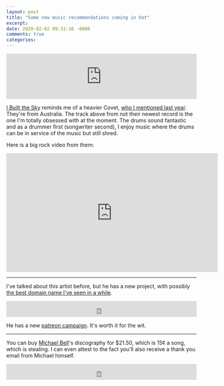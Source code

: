 ```yaml
---
layout: post
title: "Some new music recommendations coming in hot"
excerpt: 
date: 2020-02-02 09:31:16 -0600
comments: true
categories: 
---
```


<iframe style="border: 0; width: 100%; height: 120px;" src="https://bandcamp.com/EmbeddedPlayer/album=3029524987/size=large/bgcol=ffffff/linkcol=0687f5/tracklist=false/artwork=small/track=2434452066/transparent=true/" seamless><a href="http://ibuiltthesky.bandcamp.com/album/the-sky-is-not-the-limit-2">The Sky Is Not The Limit by I Built The Sky</a></iframe>

[I Built the Sky](https://www.ibuiltthesky.com/) reminds me of a heavier Covet, [who I mentioned last year]({{site.url}}/2019/02/04/covet/). They're from Australia. The track above from not their newest record is the one I'm totally obsessed with at the moment. The drums sound fantastic and as a drummer first (songwriter second), I enjoy music where the drums can be in service of the music but still shred.

Here is a big rock video from them:

<iframe width="560" height="315" src="https://www.youtube-nocookie.com/embed/OTBdO18zmxQ" frameborder="0" allow="accelerometer; autoplay; encrypted-media; gyroscope; picture-in-picture" allowfullscreen></iframe>

---

I've talked about this artist before, but he has a new project, with possibly [the best domain name I've seen in a while](https://www.jointheexistence.com/).

<iframe style="border: 0; width: 100%; height: 42px;" src="https://bandcamp.com/EmbeddedPlayer/album=3687739017/size=small/bgcol=ffffff/linkcol=0687f5/transparent=true/" seamless><a href="http://thebinaries.bandcamp.com/album/kind-friend">Kind Friend by The Binaries</a></iframe>

He has a new [patreon campaign](https://www.patreon.com/christinnelson/posts). It's worth it for the wit.

---

You can buy [Michael Bell](https://michaelpatrickbell.bandcamp.com/)'s discography for $21.50, which is 15¢ a song, which is stealing. I can even attest to the fact you'll also receive a thank you email from Michael himself.

<iframe style="border: 0; width: 100%; height: 42px;" src="https://bandcamp.com/EmbeddedPlayer/album=2042086295/size=small/bgcol=ffffff/linkcol=0687f5/track=883987631/transparent=true/" seamless><a href="http://michaelpatrickbell.bandcamp.com/album/fireplace-ost">Fireplace OST by Michael Bell</a></iframe>
